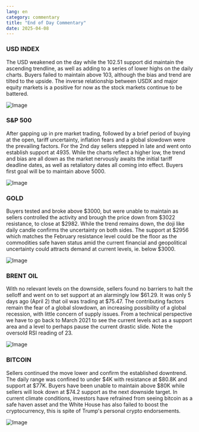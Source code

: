 ```yaml
---
lang: en
category: commentary
title: "End of Day Commentary"
date: 2025-04-08
---
```


### USD INDEX

The USD weakened on the day while the 102.51 support did maintain the ascending trendline, as well as adding to a series of lower highs on the daily charts. Buyers failed to maintain above 103, although the bias and trend are tilted to the upside. The inverse relationship between USDX and major equity markets is a positive for now as the stock markets continue to be battered.

![Image](https://markleighedu.github.io/img/Apr-2025/08-Apr-2025/usdindex.jpg)

### S&P 500

After gapping up in pre market trading, followed by a brief period of buying at the open, tariff uncertainty, inflation fears and a global slowdown were the prevailing factors.  For the 2nd day sellers stepped in late and went onto establish support at 4935. While the charts reflect a higher low, the trend and bias are all down as the market nervously awaits the initial tariff deadline dates, as well as retaliatory dates all coming into effect. Buyers first goal will be to maintain above 5000.

![Image](https://markleighedu.github.io/img/Apr-2025/08-Apr-2025/sp500.jpg)

### GOLD

Buyers tested and broke above $3000, but were unable to maintain as sellers controlled the activity and brough the price down from $3022 resistance, to close at $2982. While the trend remains down, the doji like daily candle confirms the uncertainty on both sides. The support at $2956 which matches the February resistance level could be the floor as the commodities safe haven status amid the current financial and geopolitical uncertainty could attracts demand at current levels, ie. below $3000. 

![Image](https://markleighedu.github.io/img/Apr-2025/08-Apr-2025/gold.jpg)

### BRENT OIL

With no relevant levels on the downside, sellers found no barriers to halt the selloff and went on to set support at an alarmingly low $61.29. It was only 5 days ago (April 2) that oil was trading at $75.47. The contributing factors remain the fear of a global slowdown, an increasing possibility of a global recession, with little concern of supply issues. From a technical perspective we have to go back to March 2021 to see the current levels act as a support area and a level to perhaps pause the current drastic slide. Note the oversold RSI reading of 23.

![Image](https://markleighedu.github.io/img/Apr-2025/08-Apr-2025/brentoil.jpg)

### BITCOIN

Sellers continued the move lower and confirm the established downtrend. The daily range was confined to under $4K with resistance at $80.8K and support at $77K. Buyers have been unable to maintain above $80K while sellers will look down at $74.2 support as the next downside target. In current climate conditions, investors have refrained from seeing bitcoin as a safe haven asset and the White House has also failed to boost the cryptocurrency, this is spite of Trump's personal crypto endorsements. 

![Image](https://markleighedu.github.io/img/Apr-2025/08-Apr-2025/bitcoin.jpg)

